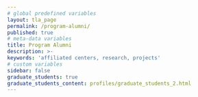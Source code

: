```yaml
---
# global predefined variables
layout: tla_page
permalink: /program-alumni/
published: true
# meta-data variables
title: Program Alumni
description: >-
keywords: 'affiliated centers, research, projects'
# custom variables
sidebar: false
graduate_students: true
graduate_students_content: profiles/graduate_students_2.html
---
```

